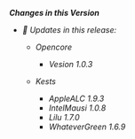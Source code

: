 _**Changes in this Version**_

- _🎉 Updates in this release:_    

  - _Opencore_
    - _Vesion 1.0.3_

  - _Kests_
    - _AppleALC 1.9.3_
    - _IntelMausi 1.0.8_
    - _Lilu 1.7.0_    
    - _WhateverGreen 1.6.9_